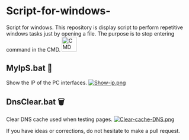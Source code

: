 # Script-for-windows-
Script for windows. This repository is display script to perform repetitive windows tasks just by opening a file. The purpose is to stop entering command in the CMD.
<a src="https://en.wikipedia.org/wiki/Cmd.exe" target="_blank"> <img src="https://i.postimg.cc/KYYRkqtV/Terminalicon2.png" alt="CMD" width="40" height="40" /> </a>

## MyIpS.bat :eyes:
Show the IP of the PC interfaces.
[![Show-ip.png](https://i.postimg.cc/RV19WPr9/Show-ip.png)](https://postimg.cc/6yQFSf51)

## DnsClear.bat :wastebasket:
Clear DNS cache used when testing pages.
[![Clear-cache-DNS.png](https://i.postimg.cc/J4rYQKDR/Clear-cache-DNS.png)](https://postimg.cc/5jrm4BSr)



If you have ideas or corrections, do not hesitate to make a pull request. 

